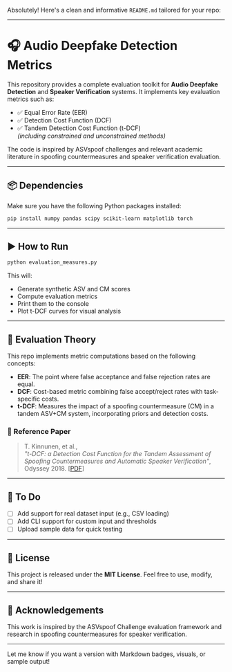 Absolutely! Here's a clean and informative `README.md` tailored for your repo:

---

# 🎧 Audio Deepfake Detection Metrics

This repository provides a complete evaluation toolkit for **Audio Deepfake Detection** and **Speaker Verification** systems. It implements key evaluation metrics such as:

- ✅ Equal Error Rate (EER)
- ✅ Detection Cost Function (DCF)
- ✅ Tandem Detection Cost Function (t-DCF)  
  *(including constrained and unconstrained methods)*

The code is inspired by ASVspoof challenges and relevant academic literature in spoofing countermeasures and speaker verification evaluation.

---

## 📦 Dependencies

Make sure you have the following Python packages installed:

```bash
pip install numpy pandas scipy scikit-learn matplotlib torch
```

---

## ▶️ How to Run

```bash
python evaluation_measures.py
```

This will:
- Generate synthetic ASV and CM scores
- Compute evaluation metrics
- Print them to the console
- Plot t-DCF curves for visual analysis

---

## 🧠 Evaluation Theory

This repo implements metric computations based on the following concepts:

- **EER**: The point where false acceptance and false rejection rates are equal.
- **DCF**: Cost-based metric combining false accept/reject rates with task-specific costs.
- **t-DCF**: Measures the impact of a spoofing countermeasure (CM) in a tandem ASV+CM system, incorporating priors and detection costs.

### 🔗 Reference Paper

> T. Kinnunen, et al.,  
> *"t-DCF: a Detection Cost Function for the Tandem Assessment of Spoofing Countermeasures and Automatic Speaker Verification"*,  
> Odyssey 2018. [[PDF](https://www.isca-speech.org/archive/Odyssey_2018/pdfs/68.pdf)]

---

## 📌 To Do
- [ ] Add support for real dataset input (e.g., CSV loading)
- [ ] Add CLI support for custom input and thresholds
- [ ] Upload sample data for quick testing

---

## 📜 License

This project is released under the **MIT License**. Feel free to use, modify, and share it!

---

## 🙌 Acknowledgements

This work is inspired by the ASVspoof Challenge evaluation framework and research in spoofing countermeasures for speaker verification.

---

Let me know if you want a version with Markdown badges, visuals, or sample output!
